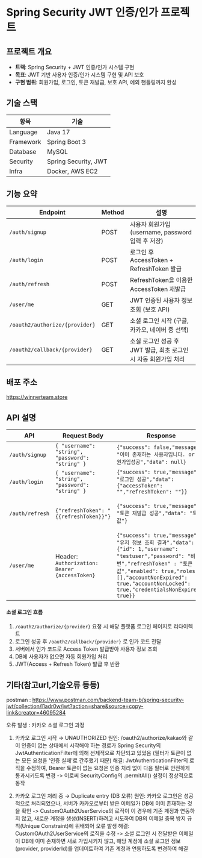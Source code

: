 # Spring Security JWT 인증/인가 프로젝트

## 프로젝트 개요

* **트랙**: Spring Security + JWT 인증/인가 시스템 구현
* **목표**: JWT 기반 사용자 인증/인가 시스템 구현 및 API 보호
* **구현 범위**: 회원가입, 로그인, 토큰 재발급, 보호 API, 예외 핸들링까지 완성

## 기술 스택

| 항목        | 기술                   |
| --------- | -------------------- |
| Language  | Java 17              |
| Framework | Spring Boot 3      |
| Database  | MySQL                |
| Security  | Spring Security, JWT |
| Infra     | Docker, AWS EC2      |


## 기능 요약

| Endpoint        | Method | 설명                                    |
| --------------- | ------ | ------------------------------------- |
| `/auth/signup`  | POST   | 사용자 회원가입 (username, password 입력 후 저장) |
| `/auth/login`   | POST   | 로그인 후 AccessToken + RefreshToken 발급   |
| `/auth/refresh` | POST   | RefreshToken을 이용한 AccessToken 재발급     |
| `/user/me`      | GET    | JWT 인증된 사용자 정보 조회 (보호 API)            |
| `/oauth2/authorize/{provider}`       | GET    | 소셜 로그인 시작 (구글, 카카오, 네이버 중 선택)                      |
| `/oauth2/callback/{provider}`        | GET    | 소셜 로그인 성공 후 JWT 발급, 최초 로그인 시 자동 회원가입 처리       |
## 배포 주소
https://winnerteam.store

## API 설명

| API             | Request Body                                     | Response                                                | 설명                             |
| --------------- | ------------------------------------------------ | ------------------------------------------------------- | ------------------------------ |
| `/auth/signup`  | `{ "username": "string", "password": "string" }` | `{"success": false,"message": "이미 존재하는 사용자입니다. or 회원가입성공","data": null}` | 신규 사용자 회원가입                    |
| `/auth/login`   | `{ "username": "string", "password": "string" }` | `{"success": true,"message": "로그인 성공","data": {"accessToken": "","refreshToken": ""}}`| 로그인 성공 시 JWT 발급                |
| `/auth/refresh` | `{"refreshToken": "{{refreshToken}}"}` | `{"success": true,"message": "토큰 재발급 성공","data": "토큰값"}` | RefreshToken으로 AccessToken 재발급 |
| `/user/me`      | Header: `Authorization: Bearer {accessToken}`    |  `{"success": true,"message": "유저 정보 조회 결과","data": {"id": 1,"username": "testuser","password": "비번","refreshToken" : "토큰값","enabled": true,"roles": [],"accountNonExpired": true,"accountNonLocked": true,"credentialsNonExpired": true}}`     | 인증된 사용자 정보 반환                  |



#### 소셜 로그인 흐름
1. `/oauth2/authorize/{provider}` 요청 시 해당 플랫폼 로그인 페이지로 리다이렉트
2. 로그인 성공 후 `/oauth2/callback/{provider}` 로 인가 코드 전달
3. 서버에서 인가 코드로 Access Token 발급받아 사용자 정보 조회
4. DB에 사용자가 없으면 자동 회원가입 처리
5. JWT(Access + Refresh Token) 발급 후 반환

## 기타(참고url,기술오류 등등)
postman : https://www.postman.com/backend-team-b/spring-security-jwt/collection/l1adr0w/jwt?action=share&source=copy-link&creator=46095284

오류 발생 : 카카오 소셜 로그인 과정
1. 카카오 로그인 시작 → UNAUTHORIZED
원인: /oauth2/authorize/kakao와 같이 인증이 없는 상태에서 시작해야 하는 경로가 Spring Security의 JwtAuthenticationFilter에 의해 선제적으로 차단되고 있었음 (필터가 토큰이 없는 모든 요청을 '인증 실패'로 간주했기 때문)
해결: JwtAuthenticationFilter의 로직을 수정하여, Bearer 토큰이 없는 요청은 인증 처리 없이 다음 필터로 안전하게 통과시키도록 변경 -> 이로써 SecurityConfig의 .permitAll() 설정이 정상적으로 동작

2. 카카오 로그인 처리 중 → Duplicate entry (DB 오류)
원인: 카카오 로그인은 성공적으로 처리되었으나, 서버가 카카오로부터 받은 이메일가 DB에 이미 존재하는 것을 확인 ->  CustomOAuth2UserService의 로직이 이 경우에 기존 계정과 연동하지 않고, 새로운 계정을 생성(INSERT)하려고 시도하여 DB의 이메일 중복 방지 규칙(Unique Constraint)에 위배되어 오류 발생
해결: CustomOAuth2UserService의 로직을 수정 -> 소셜 로그인 시 전달받은 이메일이 DB에 이미 존재하면 새로 가입시키지 않고, 해당 계정에 소셜 로그인 정보(provider, providerId)를 업데이트하여 기존 계정과 연동하도록 변경하여 해결